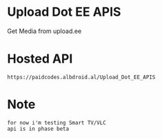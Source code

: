 # Upload Dot EE APIS
Get Media from upload.ee


# Hosted API
    https://paidcodes.albdroid.al/Upload_Dot_EE_APIS
    
# Note
    for now i'm testing Smart TV/VLC
    api is in phase beta
